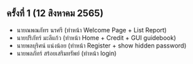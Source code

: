 ## ครั้งที่ 1 (12 สิงหาคม 2565)
* นายณพณภัทร นรศรี (ทำหน้า Welcome Page + List Report) 
* นายปริภัทร์ มะลีแก้ว (ทำหน้า Home + Credit + GUI guidebook)
* นายพลบุริศน์ แน่งน้อย (ทำหน้า Register + show hidden password)
* นายพลภัทร์ สร้อยเสริมทรัพย์ (ทำหน้า login)



